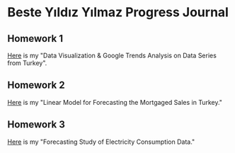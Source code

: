 # Beste Yıldız Yılmaz Progress Journal

## Homework 1 
[Here](files/BesteYıldızYılmaz_HW1.html) is my "Data Visualization & Google Trends Analysis on Data Series from Turkey".

## Homework 2
[Here](files/HW2.html) is my "Linear Model for Forecasting the Mortgaged Sales in Turkey."

## Homework 3
[Here](files/HW3-beste.html) is my "Forecasting Study of Electricity Consumption Data."
